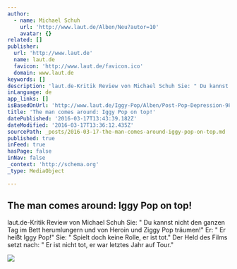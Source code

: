 ```yaml
---
author:
  - name: Michael Schuh
    url: 'http://www.laut.de/Alben/Neu?autor=10'
    avatar: {}
related: []
publisher:
  url: 'http://www.laut.de'
  name: laut.de
  favicon: 'http://www.laut.de/favicon.ico'
  domain: www.laut.de
keywords: []
description: 'laut.de-Kritik Review von Michael Schuh Sie: " Du kannst nicht den ganzen Tag im Bett herumlungern und von Heroin und Ziggy Pop träumen!" Er: " Er heißt Iggy Pop!" Sie: " Spielt doch keine Rolle, er ist tot." Der Held des Films setzt nach: " Er ist nicht tot, er war letztes Jahr auf Tour."'
inLanguage: de
app_links: []
isBasedOnUrl: 'http://www.laut.de/Iggy-Pop/Alben/Post-Pop-Depression-98567'
title: 'The man comes around: Iggy Pop on top!'
datePublished: '2016-03-17T13:43:39.182Z'
dateModified: '2016-03-17T13:36:12.435Z'
sourcePath: _posts/2016-03-17-the-man-comes-around-iggy-pop-on-top.md
published: true
inFeed: true
hasPage: false
inNav: false
_context: 'http://schema.org'
_type: MediaObject

---
```

<article style=""><h1>The man comes around: Iggy Pop on top!</h1><p>laut.de-Kritik Review von Michael Schuh Sie: " Du kannst nicht den ganzen Tag im Bett herumlungern und von Heroin und Ziggy Pop träumen!" Er: " Er heißt Iggy Pop!" Sie: " Spielt doch keine Rolle, er ist tot." Der Held des Films setzt nach: " Er ist nicht tot, er war letztes Jahr auf Tour."</p><img src="http://www.laut.de/Iggy-Pop/Alben/Post-Pop-Depression-98567/iggy-pop-post-depression-168580.jpg" /></article>